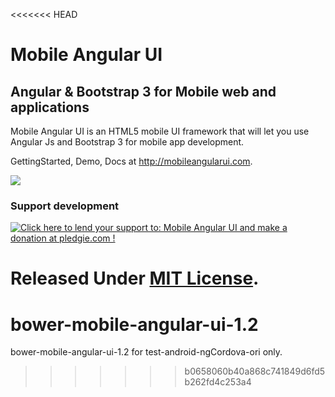 <<<<<<< HEAD
# Mobile Angular UI

## Angular &amp; Bootstrap 3 for Mobile web and applications

Mobile Angular UI is an HTML5 mobile UI framework that will let you use Angular Js and Bootstrap 3 for mobile app development.

GettingStarted, Demo, Docs at http://mobileangularui.com.

![](http://mobileangularui.com/assets/img/phone.png)

### Support development

<a href='https://pledgie.com/campaigns/24868'><img alt='Click here to lend your support to: Mobile Angular UI and make a donation at pledgie.com !' src='https://pledgie.com/campaigns/24868.png?skin_name=chrome' border='0' ></a>

Released Under [MIT License](https://github.com/mcasimir/mobile-angular-ui/blob/master/LICENSE).
=======
# bower-mobile-angular-ui-1.2
bower-mobile-angular-ui-1.2 for test-android-ngCordova-ori only.
>>>>>>> b0658060b40a868c741849d6fd5b262fd4c253a4
